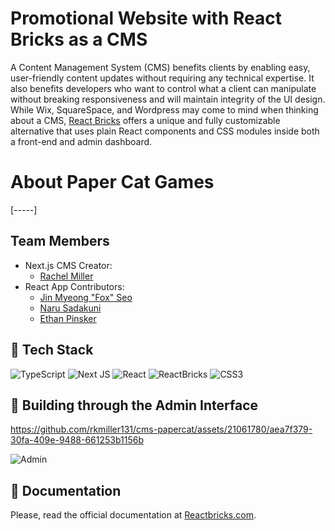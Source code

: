 # Promotional Website with React Bricks as a CMS

A Content Management System (CMS) benefits clients by enabling easy, user-friendly content updates without requiring any technical expertise. It also benefits developers who want to control what a client can manipulate without breaking responsiveness and will maintain integrity of the UI design.
While Wix, SquareSpace, and Wordpress may come to mind when thinking about a CMS, [React Bricks](https://reactbricks.com) offers a unique and fully customizable alternative that uses plain React components and CSS modules inside both a front-end and admin dashboard. 

# About Paper Cat Games
[-----]

## Team Members
- Next.js CMS Creator:
    - [Rachel Miller](https://github.com/rkmiller131)
- React App Contributors:
    - [Jin Myeong "Fox" Seo](https://github.com/yoko-8)
    - [Naru Sadakuni](https://github.com/nsadakuni)
    - [Ethan Pinsker](https://github.com/EthanPin)

## 📁 Tech Stack
![TypeScript](https://img.shields.io/badge/typescript-%23007ACC.svg?style=for-the-badge&logo=typescript&logoColor=white)
![Next JS](https://img.shields.io/badge/Next-black?style=for-the-badge&logo=next.js&logoColor=white)
![React](https://img.shields.io/badge/react-%2320232a.svg?style=for-the-badge&logo=react&logoColor=%2361DAFB)
![ReactBricks](https://github.com/rkmiller131/cms-papercat/assets/21061780/efeef154-c107-4ec6-a8bb-b65061002d1c)
![CSS3](https://img.shields.io/badge/css3-%231572B6.svg?style=for-the-badge&logo=css3&logoColor=white)

## 🚧 Building through the Admin Interface

https://github.com/rkmiller131/cms-papercat/assets/21061780/aea7f379-30fa-409e-9488-661253b1156b

![Admin](https://github.com/rkmiller131/cms-papercat/assets/21061780/3e53ac3b-459e-4e3b-a020-8a8a06302e1a)


## 📖 Documentation

Please, read the official documentation at [Reactbricks.com](https://reactbricks.com).
